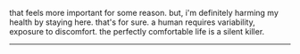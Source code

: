 that feels more important for some reason.
but, i'm definitely harming my health by staying here. that's for sure.
a human requires variability, exposure to discomfort.
the perfectly comfortable life is a silent killer.

---

 